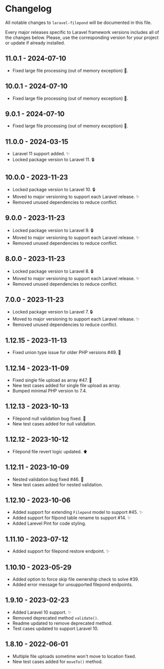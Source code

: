 # Changelog

All notable changes to `laravel-filepond` will be documented in this file.

Every major releases specific to Laravel framework versions includes all of the changes below.
Please, use the corresponding version for your project or update if already installed.

## 11.0.1 - 2024-07-10

- Fixed large file processing (out of memory exception) 🐛.

## 10.0.1 - 2024-07-10

- Fixed large file processing (out of memory exception) 🐛.

## 9.0.1 - 2024-07-10

- Fixed large file processing (out of memory exception) 🐛.

## 11.0.0 - 2024-03-15

- Laravel 11 support added. ✨
- Locked package version to Laravel 11. 🔒

## 10.0.0 - 2023-11-23

- Locked package version to Laravel 10. 🔒
- Moved to major versioning to support each Laravel release. ✨
- Removed unused dependencies to reduce conflict.

## 9.0.0 - 2023-11-23

- Locked package version to Laravel 9. 🔒
- Moved to major versioning to support each Laravel release. ✨
- Removed unused dependencies to reduce conflict.

## 8.0.0 - 2023-11-23

- Locked package version to Laravel 8. 🔒
- Moved to major versioning to support each Laravel release. ✨
- Removed unused dependencies to reduce conflict.

## 7.0.0 - 2023-11-23

- Locked package version to Laravel 7. 🔒
- Moved to major versioning to support each Laravel release. ✨
- Removed unused dependencies to reduce conflict.

## 1.12.15 - 2023-11-13

- Fixed union type issue for older PHP versions #49. 🐛

## 1.12.14 - 2023-11-09

- Fixed single file upload as array #47. 🐛
- New test cases added for single file upload as array.
- Bumped minimal PHP version to 7.4.

## 1.12.13 - 2023-10-13

- Filepond null validation bug fixed. 🐛
- New test cases added for null validation.

## 1.12.12 - 2023-10-12

- Filepond file revert logic updated. ⬆️

## 1.12.11 - 2023-10-09

- Nested validation bug fixed #46. 🐛
- New test cases added for nested validation.

## 1.12.10 - 2023-10-06

- Added support for extending `Filepond` model to support #45. ✨
- Added support for filpond table rename to support #14. ✨
- Added Larevel Pint for code styling.

## 1.11.10 - 2023-07-12

- Added support for filepond restore endpoint. ✨

## 1.10.10 - 2023-05-29

- Added option to force skip file ownership check to solve #39.
- Added error message for unsupported filepond endpoints.

## 1.9.10 - 2023-02-23

- Added Laravel 10 support. ✨
- Removed deprecated method `validate()`.
- Readme updated to remove deprecated method.
- Test cases updated to support Laravel 10.

## 1.8.10 - 2022-06-01

- Multiple file uploads sometime won't move to location fixed.
- New test cases added for `moveTo()` method.
